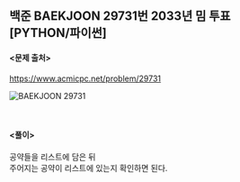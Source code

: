 ## 백준 BAEKJOON 29731번 2033년 밈 투표 [PYTHON/파이썬]

#### <문제 출처><br>
https://www.acmicpc.net/problem/29731

![BAEKJOON 29731](https://blog.kakaocdn.net/dn/CnuYZ/btsvx0JP7Il/ZsE6rid3MkrrvVkmK2xZ00/img.png)

<br>

#### <풀이><br>

공약들을 리스트에 담은 뒤  
주어지는 공약이 리스트에 있는지 확인하면 된다.